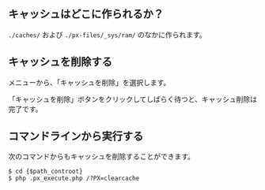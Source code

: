 



<!-- autoindex -->


## キャッシュはどこに作られるか？

`./caches/` および `./px-files/_sys/ram/` のなかに作られます。


## キャッシュを削除する

メニューから、「キャッシュを削除」を選択します。

「キャッシュを削除」ボタンをクリックしてしばらく待つと、キャッシュ削除は完了です。


## コマンドラインから実行する

次のコマンドからもキャッシュを削除することができます。

```
$ cd {$path_controot}
$ php .px_execute.php /?PX=clearcache
```

